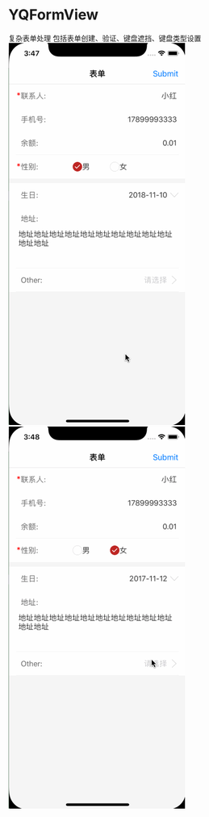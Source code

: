 # YQFormView
复杂表单处理 包括表单创建、验证、键盘遮挡、键盘类型设置
<br>
![示例1](https://github.com/liuyaquan/YQFormView/blob/master/pic.gif)
<br>
![示例2](https://github.com/liuyaquan/YQFormView/blob/master/pic1.gif)
